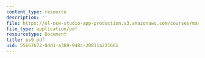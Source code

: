 ```yaml
---
content_type: resource
description: ''
file: https://ol-ocw-studio-app-production.s3.amazonaws.com/courses/mas-962-digital-typography-fall-1997/556676720dd1a369948c20811a221661_ps9.pdf
file_type: application/pdf
resourcetype: Document
title: ps9.pdf
uid: 55667672-0dd1-a369-948c-20811a221661
---
```


